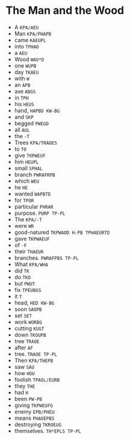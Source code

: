 # The Man and the Wood

* A `KPA/AEU`
* Man `KPA/PHAPB`
* came `KAEUPL`
* into `TPHAO`
* a `AEU`
* Wood `WAO*D`
* one `WUPB`
* day `TKAEU`
* with `W`
* an `APB`
* axe `ABGS`
* in `TPH`
* his `HEUS`
* hand, `HAPBD KW-BG`
* and `SKP`
* begged `PWEGD`
* all `AUL`
* the `-T`
* Trees `KPA/TRAOES`
* to `TO`
* give `TKPWEUF`
* him `HEUPL`
* small `SPHAL`
* branch `PWRAFRPB`
* which `WEU`
* he `HE`
* wanted `WAPBTD`
* for `TPOR`
* particular `PHRAR`
* purpose. `PURP TP-PL`
* The `KPA/-T`
* were `WR`
* good-natured `TKPWAOD H-PB TPHAEURTD`
* gave `TKPWAEUF`
* of `-F`
* their `THAEUR`
* branches. `PWRAFPBS TP-PL`
* What `KPA/WHA`
* did `TK`
* do `TKO`
* but `PWUT`
* fix `TPEUBGS`
* it `T`
* head, `HED KW-BG`
* soon `SAOPB`
* set `SET`
* work `WORBG`
* cutting `KUGT`
* down `TKOUPB`
* tree `TRAOE`
* after `AF`
* tree. `TRAOE TP-PL`
* Then `KPA/THEPB`
* saw `SAU`
* how `HOU`
* foolish `TPAOL/EURB`
* they `THE`
* had `H`
* been `PW-PB`
* giving `TKPWEUFG`
* enemy `EPB/PHEU`
* means `PHAOEPBS`
* destroying `TKROEUG`
* themselves. `TH*EPLS TP-PL`
